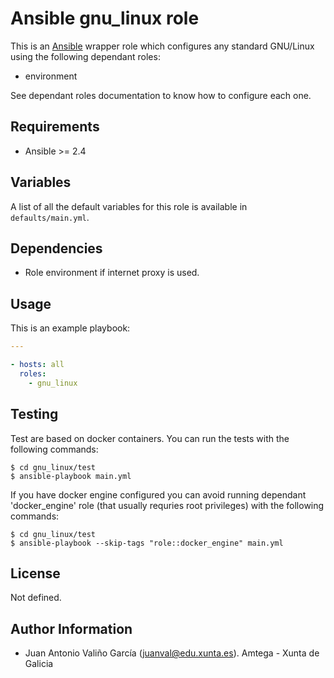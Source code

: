 # Ansible gnu_linux role

This is an [Ansible](http://www.ansible.com) wrapper role which configures any standard GNU/Linux using the following dependant roles:

- environment

See dependant roles documentation to know how to configure each one.

## Requirements

- Ansible >= 2.4

## Variables

A list of all the default variables for this role is available in `defaults/main.yml`.

## Dependencies

- Role environment if internet proxy is used.

## Usage

This is an example playbook:

```yaml
---

- hosts: all
  roles:
    - gnu_linux
```

## Testing

Test are based on docker containers. You can run the tests with the following commands:

```shell
$ cd gnu_linux/test
$ ansible-playbook main.yml
```

If you have docker engine configured you can avoid running dependant 'docker_engine' role (that usually requries root privileges) with the following commands:

```shell
$ cd gnu_linux/test
$ ansible-playbook --skip-tags "role::docker_engine" main.yml
```

## License

Not defined.

## Author Information

- Juan Antonio Valiño García ([juanval@edu.xunta.es](mailto:juanval@edu.xunta.es)). Amtega - Xunta de Galicia
